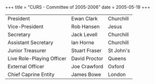 +++
title = "CURS - Committee of 2005-2006"
date = 2005-05-19
+++

||||
|-------|----------|---------|
|President 					|Ewan Clark 	|Churchill |
|Vice-President 				|Rob Hansen 	|Jesus 		|
|Secretary 					|Jack Levell 	|Churchill |
|Assistant Secretary 		|Ian Horne 		|Churchill |
|Junior Treasurer 			|Stuart Fraser 	|St John's |
|Live Role-Playing Officer 	|David Proctor 	|Queens 	|
|External Officer 			|Joe Crawford 	|Oxford 	|
|Chief Caprine Entity 		|James Bowe 	|London 	|
